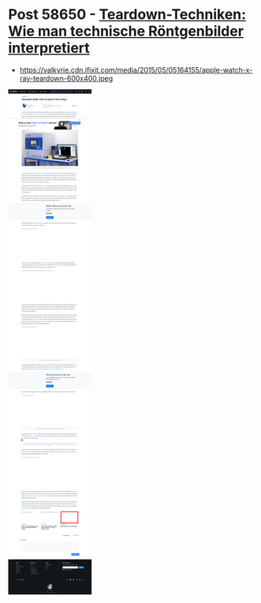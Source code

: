 # Post 58650 - [Teardown-Techniken: Wie man technische Röntgenbilder interpretiert](https://www.ifixit.com/News/58650/teardown-techniken-wie-man-technische-roentgenbilder-interpretiert)

- https://valkyrie.cdn.ifixit.com/media/2015/05/05164155/apple-watch-x-ray-teardown-600x400.jpeg

![screencap](screenshots/f71ca8ac-129e-4235-a61f-172d934f915f.png)
